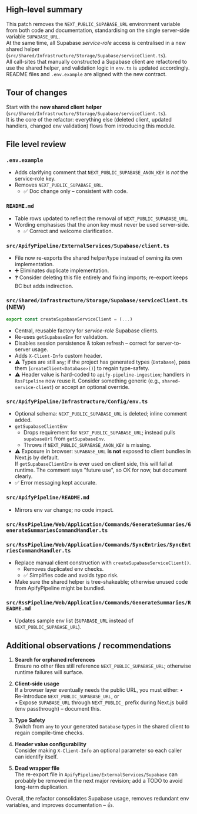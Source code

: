 ## High-level summary
This patch removes the `NEXT_PUBLIC_SUPABASE_URL` environment variable from both code and documentation, standardising on the single server-side variable `SUPABASE_URL`.  
At the same time, all Supabase *service-role* access is centralised in a new shared helper (`src/Shared/Infrastructure/Storage/Supabase/serviceClient.ts`).  
All call-sites that manually constructed a Supabase client are refactored to use the shared helper, and validation logic in `env.ts` is updated accordingly.  
README files and `.env.example` are aligned with the new contract.

## Tour of changes
Start with the **new shared client helper** (`src/Shared/Infrastructure/Storage/Supabase/serviceClient.ts`).  
It is the core of the refactor: everything else (deleted client, updated handlers, changed env validation) flows from introducing this module.

## File level review

### `.env.example`
* Adds clarifying comment that `NEXT_PUBLIC_SUPABASE_ANON_KEY` is *not* the service-role key.
* Removes `NEXT_PUBLIC_SUPABASE_URL`.
  * ✅  Doc change only – consistent with code.

### `README.md`
* Table rows updated to reflect the removal of `NEXT_PUBLIC_SUPABASE_URL`.
* Wording emphasises that the anon key must never be used server-side.
  * ✅  Correct and welcome clarification.

### `src/ApifyPipeline/ExternalServices/Supabase/client.ts`
* File now re-exports the shared helper/type instead of owning its own implementation.
* ➕  Eliminates duplicate implementation.
* ❓  Consider deleting this file entirely and fixing imports; re-export keeps BC but adds indirection.

### `src/Shared/Infrastructure/Storage/Supabase/serviceClient.ts` (NEW)
```ts
export const createSupabaseServiceClient = (...)
```
* Central, reusable factory for *service-role* Supabase clients.
* Re-uses `getSupabaseEnv` for validation.
* Disables session persistence & token refresh – correct for server-to-server usage.
* Adds `X-Client-Info` custom header.
* ⚠️  Types are still `any`; if the project has generated types (`Database`), pass them (`createClient<Database>()`) to regain type-safety.
* ⚠️  Header value is hard-coded to `apify-pipeline-ingestion`; handlers in `RssPipeline` now reuse it. Consider something generic (e.g., `shared-service-client`) or accept an optional override.

### `src/ApifyPipeline/Infrastructure/Config/env.ts`
* Optional schema: `NEXT_PUBLIC_SUPABASE_URL` is deleted; inline comment added.
* `getSupabaseClientEnv`
  * Drops requirement for `NEXT_PUBLIC_SUPABASE_URL`; instead pulls `supabaseUrl` from `getSupabaseEnv`.
  * Throws if `NEXT_PUBLIC_SUPABASE_ANON_KEY` is missing.
* ⚠️  Exposure in browser: `SUPABASE_URL` **is not** exposed to client bundles in Next.js by default.  
  If `getSupabaseClientEnv` is ever used on client side, this will fail at runtime. The comment says "future use", so OK for now, but document clearly.
* ✅  Error messaging kept accurate.

### `src/ApifyPipeline/README.md`
* Mirrors env var change; no code impact.

### `src/RssPipeline/Web/Application/Commands/GenerateSummaries/GenerateSummariesCommandHandler.ts`
### `src/RssPipeline/Web/Application/Commands/SyncEntries/SyncEntriesCommandHandler.ts`
* Replace manual client construction with `createSupabaseServiceClient()`.
  * Removes duplicated env checks.
  * ✅  Simplifies code and avoids typo risk.
* Make sure the shared helper is tree-shakeable; otherwise unused code from ApifyPipeline might be bundled.

### `src/RssPipeline/Web/Application/Commands/GenerateSummaries/README.md`
* Updates sample env list (`SUPABASE_URL` instead of `NEXT_PUBLIC_SUPABASE_URL`).

## Additional observations / recommendations
1. **Search for orphaned references**  
   Ensure no other files still reference `NEXT_PUBLIC_SUPABASE_URL`; otherwise runtime failures will surface.

2. **Client-side usage**  
   If a browser layer eventually needs the public URL, you must either:
   • Re-introduce `NEXT_PUBLIC_SUPABASE_URL`, or  
   • Expose `SUPABASE_URL` through `NEXT_PUBLIC_` prefix during Next.js build (env passthrough) – document this.

3. **Type Safety**  
   Switch from `any` to your generated `Database` types in the shared client to regain compile-time checks.

4. **Header value configurability**  
   Consider making `X-Client-Info` an optional parameter so each caller can identify itself.

5. **Dead wrapper file**  
   The re-export file in `ApifyPipeline/ExternalServices/Supabase` can probably be removed in the next major revision; add a TODO to avoid long-term duplication.

Overall, the refactor consolidates Supabase usage, removes redundant env variables, and improves documentation – 👍.